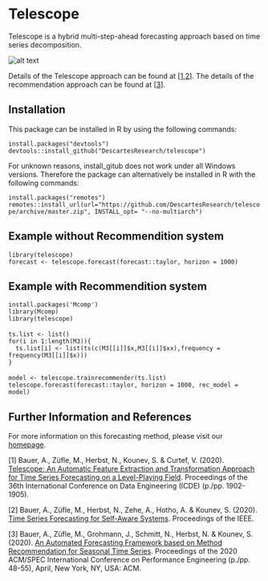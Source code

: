 # Telescope 
Telescope is a hybrid multi-step-ahead forecasting approach based on time series decomposition. 

![alt text](https://se.informatik.uni-wuerzburg.de/fileadmin/_processed_/7/3/csm_Telescope_982b20e78b.png "Telescope")

Details of the Telescope approach can be found at [[1](https://www.bibsonomy.org/documents/8efb3f8c174e0904cce5bdaadb3e6160/andre.bauer/BaZuHeKoCu-ICDE-Telescope.pdf),[2](https://doi.org/10.1109/JPROC.2020.2983857)]. The details of the recommendation approach can be found at [[3](https://www.bibsonomy.org/documents/27a54ab734579fafad2f3bc44eea8daf/andre.bauer/BaZuGrScHeKo-ICPE20-Seasonal-Forecast.pdf)].

## Installation
This package can be installed in R by using the following commands:

`install.packages("devtools")` <br />
`devtools::install_github("DescartesResearch/telescope")` <br />

For unknown reasons, install_gitub does not work under all Windows versions. Therefore the package can alternatively be installed in R with the following commands:

`install.packages("remotes")` <br />
`remotes::install_url(url="https://github.com/DescartesResearch/telescope/archive/master.zip", INSTALL_opt= "--no-multiarch")`

## Example without Recommendition system
`library(telescope)` <br />
`forecast <- telescope.forecast(forecast::taylor, horizon = 1000)`

## Example with Recommendition system
`install.packages('Mcomp')` <br />
`library(Mcomp)` <br />
`library(telescope)` <br /><br />
`ts.list <- list()` <br />
`for(i in 1:length(M3)){` <br />
`  ts.list[i] <- list(ts(c(M3[[i]]$x,M3[[i]]$xx),frequency = frequency(M3[[i]]$x)))` <br />
`}` <br /><br />
`model <- telescope.trainrecommender(ts.list)` <br />
`telescope.forecast(forecast::taylor, horizon = 1000, rec_model = model)` 

## Further Information and References
For more information on this forecasting method, please visit our [homepage](http://descartes.tools/telescope).

[1] Bauer, A., Züfle, M., Herbst, N., Kounev, S. & Curtef, V. (2020). [Telescope: An Automatic Feature Extraction and Transformation Approach for Time Series Forecasting on a Level-Playing Field](https://www.bibsonomy.org/documents/8efb3f8c174e0904cce5bdaadb3e6160/andre.bauer/BaZuHeKoCu-ICDE-Telescope.pdf). Proceedings of the 36th International Conference on Data Engineering (ICDE) (p./pp. 1902-1905).

[2] Bauer, A., Züfle, M., Herbst, N., Zehe, A., Hotho, A. & Kounev, S. (2020). [Time Series Forecasting for Self-Aware Systems](https://doi.org/10.1109/JPROC.2020.2983857). Proceedings of the IEEE. 

[3] Bauer, A., Züfle, M., Grohmann, J., Schmitt, N., Herbst, N. & Kounev, S. (2020). [An Automated Forecasting Framework based on Method Recommendation for Seasonal Time Series](https://www.bibsonomy.org/documents/27a54ab734579fafad2f3bc44eea8daf/andre.bauer/BaZuGrScHeKo-ICPE20-Seasonal-Forecast.pdf). Proceedings of the 2020 ACM/SPEC International Conference on Performance Engineering (p./pp. 48-55), April, New York, NY, USA: ACM.

